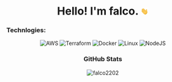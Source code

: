 <div align="center">
<h1 align="center">Hello! I'm falco. <img width="20" src="https://github.com/1999AZZAR/1999AZZAR/blob/main/resources/img/waving.gif"></h1>


<h3 align="left">Technlogies:</h3>
<p align="center"> 

![AWS](https://img.shields.io/badge/AWS-%23FF9900.svg?style=for-the-badge&logo=amazon-aws&logoColor=white)
![Terraform](https://img.shields.io/badge/terraform-%235835CC.svg?style=for-the-badge&logo=terraform&logoColor=white)
![Docker](https://img.shields.io/badge/docker-%230db7ed.svg?style=for-the-badge&logo=docker&logoColor=white)
![Linux](https://img.shields.io/badge/Linux-FCC624?style=for-the-badge&logo=linux&logoColor=black)
![NodeJS](https://img.shields.io/badge/node.js-6DA55F?style=for-the-badge&logo=node.js&logoColor=white)

### GitHub Stats

<p><img align="center" src="https://github-readme-stats.vercel.app/api/top-langs?username=falco2202&show_icons=true&locale=en&layout=compact" alt="falco2202" /></p>
